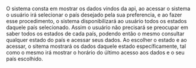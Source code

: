 O sistema consta em mostrar os dados vindos da api, ao acessar o sistema o usuário irá selecionar o país desejado pela sua preferencia, 
e ao fazer esse procedimento, o sistema disponibilizará ao usuário todos os estados daquele país selecionado. 
Assim o usuário não precisará se preocupar em saber todos os estados de cada país, podendo então o mesmo consultar qualquer estado do país e acessar seus dados. 
Ao escolher o estado e ao acessar, o sitema mostrará os dados daquele estado específicamente, tal como o mesmo irá mostrar o horário do último acesso aos dados e o seu país escolhido.
